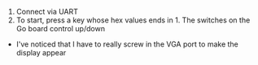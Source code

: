 1. Connect via UART
2. To start, press a key whose hex values ends in 1. The switches on the Go board control up/down

- I've noticed that I have to really screw in the VGA port to make the display appear